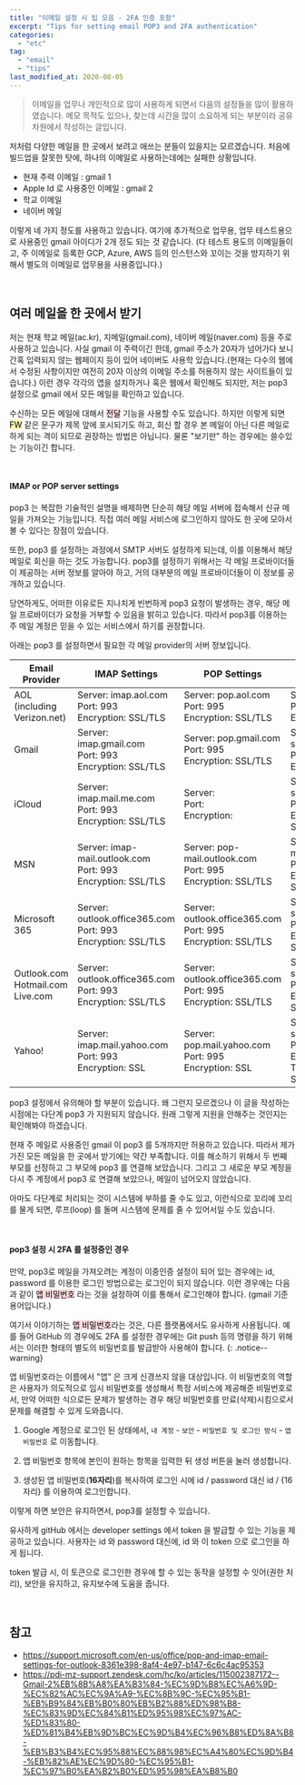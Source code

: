 ```yaml
---
title: "이메일 설정 시 팁 모음 - 2FA 인증 포함"
excerpt: "Tips for setting email POP3 and 2FA authentication"
categories:
  - "etc"
tag:
  - "email"
  - "tips"
last_modified_at: 2020-08-05
---
```


> 이메일을 업무나 개인적으로 많이 사용하게 되면서 다음의 설정들을 많이 활용하였습니다. 메모 목적도 있으나, 찾는데 시간을 많이 소요하게 되는 부분이라 공유 차원에서 작성하는 글입니다. 

저처럼 다양한 메일을 한 곳에서 보려고 애쓰는 분들이 있을지는 모르겠습니다. 처음에 빌드업을 잘못한 탓에, 하나의 이메일로 사용하는데에는 실패한 상황입니다. 

- 현재 주력 이메일 : gmail 1
- Apple Id 로 사용중인 이메일 : gmail 2
- 학교 이메일
- 네이버 메일

이렇게 네 가지 정도를 사용하고 있습니다. 여기에 추가적으로 업무용, 업무 테스트용으로 사용중인 gmail 아이디가 2개 정도 되는 것 같습니다. (다 테스트 용도의 이메일들이고, 주 이메일로 등록한 GCP, Azure, AWS 등의 인스턴스와 꼬이는 것을 방지하기 위해서 별도의 이메일로 업무용을 사용중입니다.)

<br/>

## 여러 메일을 한 곳에서 받기

저는 현재 학교 메일(ac.kr), 지메일(gmail.com), 네이버 메일(naver.com) 등을 주로 사용하고 있습니다. 사실 gmail 이 주력이긴 한데, gmail 주소가 20자가 넘어가다 보니 간혹 입력되지 않는 웹페이지 등이 있어 네이버도 사용학 있습니다.(현재는 다수의 웹에서 수정된 사항이지만 여전히 20자 이상의 이메일 주소를 허용하지 않는 사이트들이 있습니다.) 이런 경우 각각의 앱을 설치하거나 혹은 웹에서 확인해도 되지만, 저는 pop3 설정으로 gmail 에서 모든 메일을 확인하고 있습니다.

수신하는 모든 메일에 대해서 <mark style='background-color: #ffdce0'>전달</mark> 기능을 사용할 수도 있습니다. 하지만 이렇게 되면 <mark style='background-color: #fff5b1'>FW</mark> 같은 문구가 제목 앞에 포시되기도 하고, 회신 할 경우 본 메일이 아닌 다른 메일로 하게 되는 격이 되므로 권장하는 방법은 아닙니다. 물론 "보기만" 하는 경우에는 쓸수있는 기능이긴 합니다.

<br/>

#### IMAP or POP server settings

pop3 는 복잡한 기술적인 설명을 배제하면 단순히 해당 메일 서버에 접속해서 신규 메일을 가져오는 기능입니다. 직접 여러 메일 서비스에 로그인하지 않아도 한 곳에 모아서 볼 수 있다는 장점이 있습니다. 

또한, pop3 를 설정하는 과정에서 SMTP 서버도 설정하게 되는데, 이를 이용해서 해당 메일로 회신을 하는 것도 가능합니다. pop3를 설정하기 위해서는 각 메일 프로바이더들이 제공하는 서버 정보를 알아야 하고, 거의 대부분의 메일 프로바이더들이 이 정보를 공개하고 있습니다. 

당연하게도, 어떠한 이유로든 지나치게 빈번하게 pop3 요청이 발생하는 경우, 해당 메일 프로바이더가 요청을 거부할 수 있음을 밝히고 있습니다. 따라서 pop3를 이용하는 주 메일 계정은 믿을 수 있는 서비스에서 하기를 권장합니다. 

아래는 pop3 를 설정하면서 필요한 각 메일 provider의 서버 정보입니다. 

| Email Provider | IMAP Settings | POP Settings | SMTP Settings |
|----------------|---------------|--------------|---------------|
|AOL (including Verizon.net)|Server: imap.aol.com<br/>Port: 993<br/>Encryption: SSL/TLS|Server: pop.aol.com<br/>Port: 995<br/>Encryption: SSL/TLS|Server: smtp.aol.com<br/>Port: 465<br/>Encryption: SSL/TLS|
|Gmail|Server: imap.gmail.com<br/>Port: 993<br/>Encryption: SSL/TLS|Server: pop.gmail.com<br/>Port: 995<br/>Encryption: SSL/TLS|Server: smtp.gmail.com<br/>Port: 465<br/>Encryption: SSL/TLS|
|iCloud|Server: imap.mail.me.com<br/>Port: 993<br/>Encryption: SSL/TLS|Server:<br/>Port:<br/>Encryption:|Server: smtp.mail.me.com<br/>Port: 587<br/>Encryption: STARTTLS|
|MSN|Server: imap-mail.outlook.com<br/>Port: 993<br/>Encryption: SSL/TLS|Server: pop-mail.outlook.com<br/>Port: 995<br/>Encryption: SSL/TLS|Server: smtp-mail.outlook.com<br/>Port: 587<br/>Encryption: STARTTLS|
|Microsoft 365|Server: outlook.office365.com<br/>Port: 993<br/>Encryption: SSL/TLS|Server: outlook.office365.com<br/>Port: 995<br/>Encryption: SSL/TLS|Server: smtp.office365.com<br/>Port: 587<br/>Encryption: STARTTLS|
|Outlook.com<br/>Hotmail.com<br/>Live.com|Server: outlook.office365.com<br/>Port: 993<br/>Encryption: SSL/TLS|Server: outlook.office365.com<br/>Port: 995<br/>Encryption: SSL/TLS|Server: smtp.office365.com<br/>Port: 587<br/>Encryption: STARTTLS|
|Yahoo!|Server: imap.mail.yahoo.com <br/>Port: 993<br/>Encryption: SSL|Server: pop.mail.yahoo.com<br/>Port: 995<br/>Encryption: SSL|Server: smtp.mail.yahoo.com <br/>Port: 587 or 465<br/>Encryption: TLS/STARTTLS or SSL|

pop3 설정에서 유의해야 할 부분이 있습니다. 왜 그런지 모르겠으나 이 글을 작성하는 시점에는 다단계 pop3 가 지원되지 않습니다. 원래 그렇게 지원을 안해주는 것인지는 확인해봐야 하겠습니다.

현재 주 메일로 사용중인 gmail 이 pop3 를 5개까지만 허용하고 있습니다. 따라서 제가 가진 모든 메일을 한 곳에서 받기에는 약간 부족합니다. 이를 해소하기 위해서 두 번째 부모를 선정하고 그 부모에 pop3 를 연결해 보았습니다. 그리고 그 새로운 부모 계정을 다시 주 계정에서 pop3 로 연결해 보았으나, 메일이 넘어오지 않았습니다. 

아마도 다단계로 처리되는 것이 시스템에 부하를 줄 수도 있고, 이런식으로 꼬리에 꼬리를 물게 되면, 루프(loop) 를 돌며 시스템에 문제를 줄 수 있어서일 수도 있습니다. 

<br/>

#### pop3 설정 시 2FA 를 설정중인 경우

만약, pop3로 메일을 가져오려는 계정이 이중인증 설정이 되어 있는 경우에는 id, password 를 이용한 로그인 방법으로는 로그인이 되지 않습니다. 이런 경우에는 다음과 같이 <mark style='background-color: #ffdce0'>앱 비밀번호</mark> 라는 것을 설정하여 이를 통해서 로그인해야 합니다. (gmail 기준 용어입니다.)

여기서 이야기하는 <mark style='background-color: #ffdce0'>앱 비밀번호</mark>라는 것은, 다른 플랫폼에서도 유사하게 사용됩니다. 예를 들어 GitHub 의 경우에도 2FA 를 설정한 경우에는 Git push 등의 명령을 하기 위해서는 이러한 형태의 별도의 비밀번호를 발급받아 사용해야 합니다. 
{: .notice--warning}

앱 비밀번호라는 이름에서 "앱" 은 크게 신경쓰지 않을 대상입니다. 이 비밀번호의 역할은 사용자가 의도적으로 임시 비밀번호를 생성해서 특정 서비스에 제공해준 비밀번호로서, 만약 어떠한 식으로든 문제가 발생하는 경우 해당 비밀번호를 만료(삭제)시킴으로서 문제를 해결할 수 있게 도와줍니다. 

1. Google 계정으로 로그인 된 상태에서, `내 계정` - `보안` - `비밀번호 및 로그인 방식` - `앱 비밀번호` 로 이동합니다. 

2. 앱 비밀번호 항목에 본인이 원하는 항목을 입력한 뒤 생성 버튼을 눌러 생성합니다. 

3. 생성된 앱 비밀번호(**16자리**)를 복사하여 로그인 시에 id / password 대신 id / {16자리} 를 이용하여 로그인합니다.

이렇게 하면 보안은 유지하면서, pop3를 설정할 수 있습니다.

유사하게 gitHub 에서는 developer settings 에서 token 을 발급할 수 있는 기능을 제공하고 있습니다. 사용자는 id 와 password 대신에, id 와 이 token 으로 로그인을 하게 됩니다. 

token 발급 시, 이 토큰으로 로그인한 경우에 할 수 있는 동작을 설정할 수 잇어(권한 처리), 보안을 유지하고, 유지보수에 도움을 줍니다. 

<br/>

## 참고

- https://support.microsoft.com/en-us/office/pop-and-imap-email-settings-for-outlook-8361e398-8af4-4e97-b147-6c6c4ac95353
- https://pdi-mz-support.zendesk.com/hc/ko/articles/115002387172--Gmail-2%EB%8B%A8%EA%B3%84-%EC%9D%B8%EC%A6%9D-%EC%82%AC%EC%9A%A9-%EC%8B%9C-%EC%95%B1-%EB%B9%84%EB%B0%80%EB%B2%88%ED%98%B8-%EC%83%9D%EC%84%B1%ED%95%98%EC%97%AC-%ED%83%80-%ED%81%B4%EB%9D%BC%EC%9D%B4%EC%96%B8%ED%8A%B8-%EB%B3%B4%EC%95%88%EC%88%98%EC%A4%80%EC%9D%B4-%EB%82%AE%EC%9D%80-%EC%95%B1-%EC%97%B0%EA%B2%B0%ED%95%98%EA%B8%B0